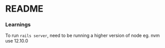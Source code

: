 # README

### Learnings

To run `rails server`, need to be running a higher version of node eg. nvm use 12.10.0
